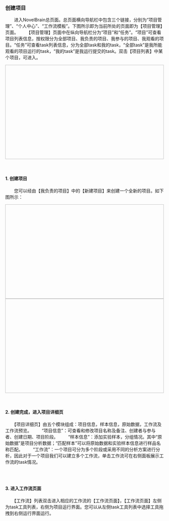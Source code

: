 ### **创建项目**
　　进入NovelBrain总页面。总页面横向导航栏中包含三个链接，分别为“项目管理”、“个人中心”、“工作流模板”。下图所示即为当前所处的页面即为【项目管理】页面。
　　【项目管理】页面中在纵向导航栏分为“项目”和“任务”。“项目”可查看项目列表信息，按权限分为全部项目、我负责的项目、我参与的项目、我观看的项目。“任务”可查看task列表信息，分为全部task和我的task，“全部task”是我所能观看的项目运行的task，“我的task”是我运行提交的task。双击【项目列表】中某个项目，可进入。
<div style="text-align:center"><img data-src="1.png" width="600px" height="300px" ></img></div>

&nbsp;
#### **1.  创建项目**
　　您可以经由【我负责的项目】中的【新建项目】来创建一个全新的项目。如下图所示：
<div style="text-align:center"><img data-src="2.png" width="600px" height="300px" ></img>
</div>

<div style="text-align:center">
<img data-src="3.png" width="600px" height="300px" ></img>
</div>

&nbsp;

#### **2. 创建完成，进入项目详细页**
　　【项目详细页】由五个模块组成：项目信息，样本信息，原始数据，工作流及工作流预览。
　　“项目信息”：可查看和修改项目名称及备注、创建者与参与者、创建日期、项目阶段。
　　“样本信息”：添加实验样本，分组情况。其中“原始数据”是项目分析数据；“匹配样本”可以将原始数据和实验样本信息进行样品名称匹配。
　　“工作流”：一个项目可分为多个阶段或采用不同的分析方案进行分析，因此对于一个项目我们可以建立多个工作流，单击工作流可在右侧面板展示工作流的task情况。
<div style="text-align:center"><img data-src="4.png" width="600px" ></img>
</div>

&nbsp;
####  **3. 进入工作流页面**
　　【工作流】列表双击进入相应的工作流的【工作流页面】，【工作流页面】左侧为task工具列表，右侧为项目运行界面。您可以从左侧task工具列表中选择工具拖拽到右侧运行界面运行。
<div style="text-align:center"><img data-src="5.png" width="600px"></img>
</div>